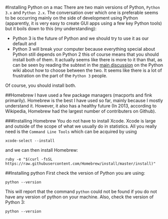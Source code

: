 #Installing Python on a mac
There are two main versions of Python, `Python 3.x` and `Python 2.x`.
The conversation over which one is preferable seems to be
occurring mainly on the side of development using Python
(apparently, it is very easy to create GUI apps using a few key Python
tools) but it boils down to this (my understanding):
* Python 3 is the future of Python and we should try to use it as our default
and
* Python 3 will break your computer because everything special about Python still depends on Python 2
this of course means that you should install both of them. 
It actually seems like there is more to it than that, as can be seen by reading
the subtext in the [main discussion](https://wiki.Python.org/moin/Python2orPython3) on the Python wiki about how to choose between
the two. 
It seems like there is a lot of frustration on the part of the `Python 3` people.

Of course, you should install both.

##Homebrew
I have used a few package managers (macports and fink primarily). 
Homebrew is the best I have used so far, mainly because I mostly understand it.
However, it also has a healthy future (In 2013, according to Wikipedia, Homebrew
had the largest number of contributers on Github).

###Installing Homebrew
You do not have to install Xcode. 
Xcode is large and outside of the scope of what we usually do in statistics.
All you really need is the `Command Line Tools` which can be acquired by using

```Shell
xcode-select --install
```

and we can then install Homebrew:

```Shell
ruby -e "$(curl -fsSL https://raw.githubusercontent.com/Homebrew/install/master/install)"
```

##Installing python
First check the version of Python you are using:
```Shell
python --version
```
This will report that the command `python` could not be found if you do not have any
version of python on your machine.
Also, check the version of Python 3:
```Shell
python --version
```
